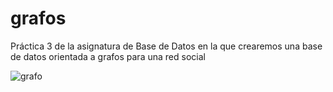 # grafos
Práctica 3 de la asignatura de Base de Datos en la que crearemos una base de datos orientada a grafos para una red social

![grafo](https://github.com/Pastafarista/grafos/assets/104270259/c53da03d-0393-46f8-9c83-a171c7d7be35)
